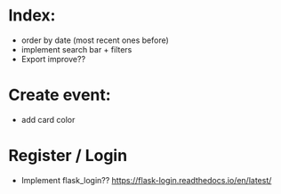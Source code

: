 # Index:
* order by date (most recent ones before)
* implement search bar + filters
* Export improve??

# Create event: 
* add card color 

# Register / Login

* Implement flask_login?? https://flask-login.readthedocs.io/en/latest/
